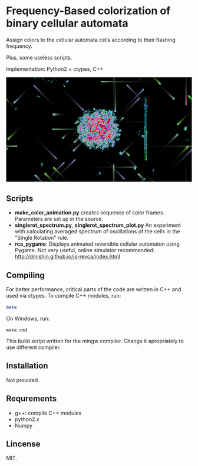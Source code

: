 Frequency-Based colorization of binary cellular automata
=======

Assign colors to the cellular automata cells according to their flashing frequency.

Plus, some useless scripts.

Implementation: Python2 + ctypes, C++

![alt text](samples/sample.png "Sample frame")

Scripts
-------

* **make_color_animation.py** creates sequence of color frames. Parameters are set up in the source. 
* **singlerot_spectrum.py**, **singlerot_spectrum_plot.py**
  An experiment with calculating averaged spectrum of oscillations of the cells in the "Single Rotation" rule.
* **rca_pygame**: Displays animated reversible cellular automaton using Pygame. Not very useful, online simulator recommended: http://dmishin.github.io/js-revca/index.html


Compiling
---------

For better performance, critical parts of the code are written in C++ and used via ctypes. To compile C++ modules, run:

```sh
make
```

On Windows, run:
```
make.cmd
```
This build script written for the mingw compiler. Change it apropriately to use different compiler.

Installation
------------
Not provided.

Requrements
-----------

* g++: compile C++ modules
* python2.x
* Numpy

Lincense
--------
MIT.